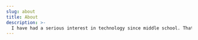 ```yaml
---
slug: about
title: About
description: >-
  I have had a serious interest in technology since middle school. That passion, which started with assembling computers, setting up forums, and designing simple HTML pages, has now turned into building smart home systems, creating IoT devices, designing complex websites, and working on software architecture. I started my professional career in 2015, and I have continued to play a role in projects since then. In addition to my professional work, I also work on my own hobby projects in order to keep up with new technologies and turn the ideas in my mind into reality. As much as I can, as much as I have time, I will try to document some of my work through this site, share my knowledge and try to help people who are as curious as I am. If you want to consult about your projects, or if you have any questions about the topics I write about, you can reach me via e-mail.
---
```

